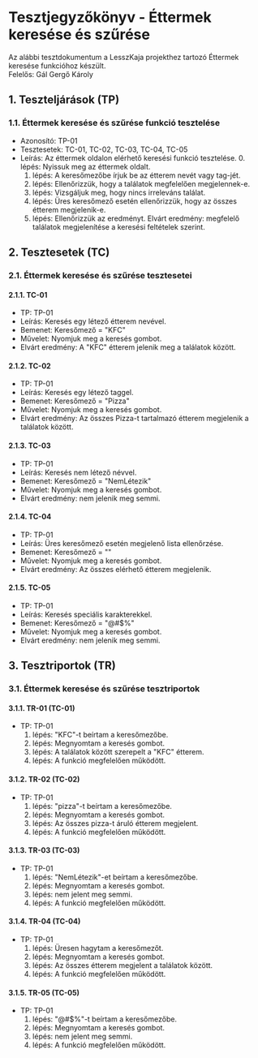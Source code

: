 # Tesztjegyzőkönyv - Éttermek keresése és szűrése

Az alábbi tesztdokumentum a LesszKaja projekthez tartozó Éttermek keresése funkcióhoz készült.  
Felelős: Gál Gergő Károly

## 1. Teszteljárások (TP)

### 1.1. Éttermek keresése és szűrése funkció tesztelése
- Azonosító: TP-01
- Tesztesetek: TC-01, TC-02, TC-03, TC-04, TC-05
- Leírás: Az éttermek oldalon elérhető keresési funkció tesztelése.
    0. lépés: Nyissuk meg az éttermek oldalt.
    1. lépés: A keresőmezőbe írjuk be az étterem nevét vagy tag-jét.
    2. lépés: Ellenőrizzük, hogy a találatok megfelelően megjelennek-e.
    3. lépés: Vizsgáljuk meg, hogy nincs irreleváns találat.
    4. lépés: Üres keresőmező esetén ellenőrizzük, hogy az összes étterem megjelenik-e.
    5. lépés: Ellenőrizzük az eredményt. Elvárt eredmény: megfelelő találatok megjelenítése a keresési feltételek szerint.

## 2. Tesztesetek (TC)

### 2.1. Éttermek keresése és szűrése tesztesetei

#### 2.1.1. TC-01
- TP: TP-01
- Leírás: Keresés egy létező étterem nevével.
- Bemenet: Keresőmező = "KFC"
- Művelet: Nyomjuk meg a keresés gombot.
- Elvárt eredmény: A "KFC" étterem jelenik meg a találatok között.

#### 2.1.2. TC-02
- TP: TP-01
- Leírás: Keresés egy létező taggel.
- Bemenet: Keresőmező = "Pizza"
- Művelet: Nyomjuk meg a keresés gombot.
- Elvárt eredmény: Az összes Pizza-t tartalmazó étterem megjelenik a találatok között.

#### 2.1.3. TC-03
- TP: TP-01
- Leírás: Keresés nem létező névvel.
- Bemenet: Keresőmező = "NemLétezik"
- Művelet: Nyomjuk meg a keresés gombot.
- Elvárt eredmény: nem jelenik meg semmi.

#### 2.1.4. TC-04
- TP: TP-01
- Leírás: Üres keresőmező esetén megjelenő lista ellenőrzése.
- Bemenet: Keresőmező = ""
- Művelet: Nyomjuk meg a keresés gombot.
- Elvárt eredmény: Az összes elérhető étterem megjelenik.

#### 2.1.5. TC-05
- TP: TP-01
- Leírás: Keresés speciális karakterekkel.
- Bemenet: Keresőmező = "@#$%"
- Művelet: Nyomjuk meg a keresés gombot.
- Elvárt eredmény: nem jelenik meg semmi.

## 3. Tesztriportok (TR)

### 3.1. Éttermek keresése és szűrése tesztriportok

#### 3.1.1. TR-01 (TC-01)
- TP: TP-01
    1. lépés: "KFC"-t beírtam a keresőmezőbe.
    2. lépés: Megnyomtam a keresés gombot.
    3. lépés: A találatok között szerepelt a "KFC" étterem.
    4. lépés: A funkció megfelelően működött.

#### 3.1.2. TR-02 (TC-02)
- TP: TP-01
    1. lépés: "pizza"-t beírtam a keresőmezőbe.
    2. lépés: Megnyomtam a keresés gombot.
    3. lépés: Az összes pizza-t áruló étterem megjelent.
    4. lépés: A funkció megfelelően működött.

#### 3.1.3. TR-03 (TC-03)
- TP: TP-01
    1. lépés: "NemLétezik"-et beírtam a keresőmezőbe.
    2. lépés: Megnyomtam a keresés gombot.
    3. lépés: nem jelent meg semmi.
    4. lépés: A funkció megfelelően működött.

#### 3.1.4. TR-04 (TC-04)
- TP: TP-01
    1. lépés: Üresen hagytam a keresőmezőt.
    2. lépés: Megnyomtam a keresés gombot.
    3. lépés: Az összes étterem megjelent a találatok között.
    4. lépés: A funkció megfelelően működött.

#### 3.1.5. TR-05 (TC-05)
- TP: TP-01
    1. lépés: "@#$%"-t beírtam a keresőmezőbe.
    2. lépés: Megnyomtam a keresés gombot.
    3. lépés: nem jelent meg semmi.
    4. lépés: A funkció megfelelően működött.
